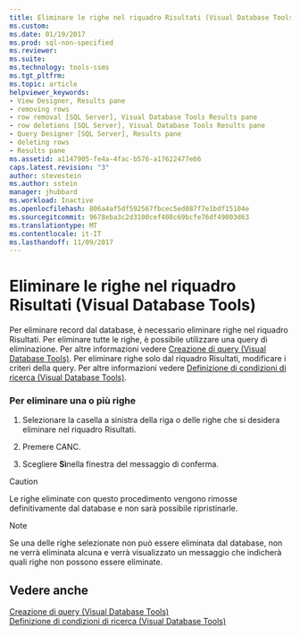 ```yaml
---
title: Eliminare le righe nel riquadro Risultati (Visual Database Tools) | Microsoft Docs
ms.custom: 
ms.date: 01/19/2017
ms.prod: sql-non-specified
ms.reviewer: 
ms.suite: 
ms.technology: tools-ssms
ms.tgt_pltfrm: 
ms.topic: article
helpviewer_keywords:
- View Designer, Results pane
- removing rows
- row removal [SQL Server], Visual Database Tools Results pane
- row deletions [SQL Server], Visual Database Tools Results pane
- Query Designer [SQL Server], Results pane
- deleting rows
- Results pane
ms.assetid: a1147905-fe4a-4fac-b576-a17622477e66
caps.latest.revision: "3"
author: stevestein
ms.author: sstein
manager: jhubbard
ms.workload: Inactive
ms.openlocfilehash: 806a4af5df592567fbcec5ed087f7e1bdf15104e
ms.sourcegitcommit: 9678eba3c2d3100cef408c69bcfe76df49803d63
ms.translationtype: MT
ms.contentlocale: it-IT
ms.lasthandoff: 11/09/2017
---
```

# <a name="delete-rows-in-the-results-pane-visual-database-tools"></a>Eliminare le righe nel riquadro Risultati (Visual Database Tools)
Per eliminare record dal database, è necessario eliminare righe nel riquadro Risultati. Per eliminare tutte le righe, è possibile utilizzare una query di eliminazione. Per altre informazioni vedere [Creazione di query &#40;Visual Database Tools&#41;](../../ssms/visual-db-tools/create-delete-queries-visual-database-tools.md). Per eliminare righe solo dal riquadro Risultati, modificare i criteri della query. Per altre informazioni vedere [Definizione di condizioni di ricerca &#40;Visual Database Tools&#41;](../../ssms/visual-db-tools/specify-search-criteria-visual-database-tools.md).  
  
### <a name="to-delete-a-row-or-rows"></a>Per eliminare una o più righe  
  
1.  Selezionare la casella a sinistra della riga o delle righe che si desidera eliminare nel riquadro Risultati.  
  
2.  Premere CANC.  
  
3.  Scegliere **Sì**nella finestra del messaggio di conferma.  
  
> [!CAUTION]  
> Le righe eliminate con questo procedimento vengono rimosse definitivamente dal database e non sarà possibile ripristinarle.  
  
> [!NOTE]  
> Se una delle righe selezionate non può essere eliminata dal database, non ne verrà eliminata alcuna e verrà visualizzato un messaggio che indicherà quali righe non possono essere eliminate.  
  
## <a name="see-also"></a>Vedere anche  
[Creazione di query &#40;Visual Database Tools&#41;](../../ssms/visual-db-tools/create-delete-queries-visual-database-tools.md)  
[Definizione di condizioni di ricerca &#40;Visual Database Tools&#41;](../../ssms/visual-db-tools/specify-search-criteria-visual-database-tools.md)  
  
